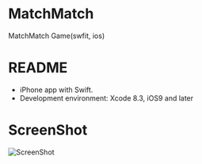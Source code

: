# MatchMatch
MatchMatch Game(swfit, ios)

# README #

- iPhone app with Swift.
- Development environment: Xcode 8.3, iOS9 and later

# ScreenShot

![ScreenShot](https://raw.github.com/4dot/MatchMatch/master/doc/screenshot.jpg)
